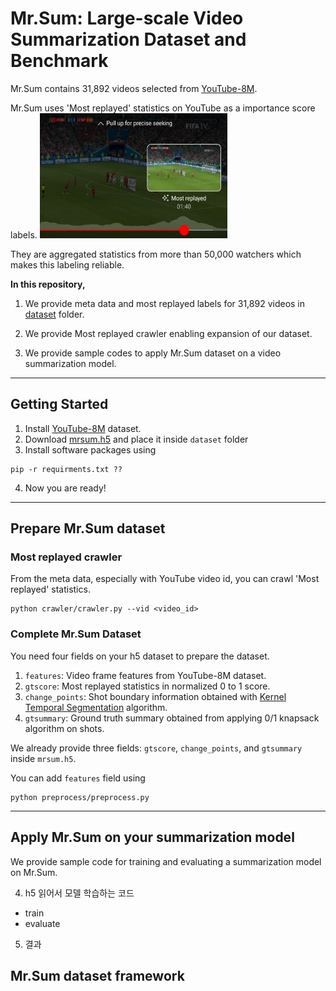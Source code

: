 # Mr.Sum: Large-scale Video Summarization Dataset and Benchmark

Mr.Sum contains 31,892 videos selected from [YouTube-8M](https://research.google.com/youtube8m/). 

Mr.Sum uses 'Most replayed' statistics on YouTube as a importance score labels.
<img src="images/most_replayed.jpeg" alt="Example of Most replayed" width="300" height="200">

They are aggregated statistics from more than 50,000 watchers which makes this labeling reliable.

**In this repository,**

1. We provide meta data and most replayed labels for 31,892 videos in [dataset](dataset) folder.

2. We provide Most replayed crawler enabling expansion of our dataset.

3. We provide sample codes to apply Mr.Sum dataset on a video summarization model.

----
## Getting Started

1. Install [YouTube-8M](https://research.google.com/youtube8m/) dataset.
2. Download [mrsum.h5](https://drive.google.com/file/d/1N_W1Z0MiN2sra2P9zhh7ZFgzN1OpHNVL/view?usp=sharing) and place it inside `dataset` folder
3. Install software packages using
```
pip -r requirments.txt ??
```
4. Now you are ready!

----
## Prepare Mr.Sum dataset

### Most replayed crawler

From the meta data, especially with YouTube video id, you can crawl 'Most replayed' statistics.

```
python crawler/crawler.py --vid <video_id>
```

### Complete Mr.Sum Dataset

You need four fields on your h5 dataset to prepare the dataset.

1. `features`: Video frame features from YouTube-8M dataset.
2. `gtscore`: Most replayed statistics in normalized 0 to 1 score.
3. `change_points`: Shot boundary information obtained with [Kernel Temporal Segmentation](https://github.com/TatsuyaShirakawa/KTS) algorithm.
4. `gtsummary`: Ground truth summary obtained from applying 0/1 knapsack algorithm on shots.

We already provide three fields: `gtscore`, `change_points`, and `gtsummary` inside `mrsum.h5`. 

You can add `features` field using
```
python preprocess/preprocess.py
```
----

## Apply Mr.Sum on your summarization model

We provide sample code for training and evaluating a summarization model on Mr.Sum.

4. h5 읽어서 모델 학습하는 코드
- train
- evaluate

5. 결과

## Mr.Sum dataset framework